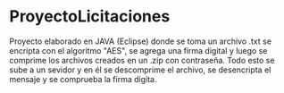 # ProyectoLicitaciones
Proyecto elaborado en JAVA (Eclipse) donde se toma un archivo .txt se encripta con el algoritmo "AES", se agrega una firma digital y luego se comprime los archivos creados en un .zip con contraseña. Todo esto se sube a un sevidor y en él se descomprime el archivo, se desencripta el mensaje y se comprueba la firma digita.
